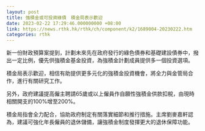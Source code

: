 ```yaml
---
layout: post
title: 強積金或可投資綠債　積金局表示歡迎
date: 2023-02-22 17:29:46.000000000 +08:00
link: https://news.rthk.hk/rthk/ch/component/k2/1689004-20230222.htm
categories: rthk
---
```


新一份財政預算案提到，計劃未來先在政府發行的綠色債券和基礎建設債券中，撥出一定比例，優先供強積金基金投資，為強積金計劃成員提供多一個投資選項。

積金局表示歡迎，相信有助提供更多元化的強積金投資機會，將全力與金管局合作，進行有關研究工作。

另外，政府建議提高僱主聘請65歲或以上僱員作自願性強積金供款扣稅，由現時相關開支的100%增至200%。

積金局指會全力配合，協助政府制定有關落實細節和推行措施。主席劉麥嘉軒認為，建議可強化年長僱員的退休儲備，讓強積金制度發揮更大的退休保障功能。
